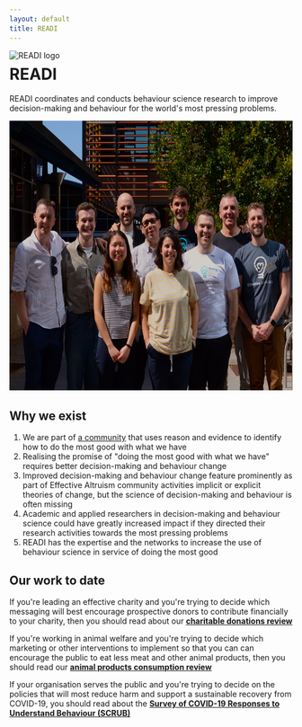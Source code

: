 ```yaml
---
layout: default
title: READI
---
```


<img src="/assets/noun_Target_804778.png" alt="READI logo" title="READI logo" style="width: 100px; float: left; margin: 0;"> 

# READI

READI coordinates and conducts behaviour science research to improve decision-making and behaviour for the world's most pressing problems.

<p align="center">
<img src="/assets/71200510_1708221562643745_6557868032482344960_n%20v4.png" height="480" width="700">
</p>

## Why we exist

1. We are part of [a community](https://www.effectivealtruism.org/) that uses reason and evidence to identify how to do the most good with what we have
2. Realising the promise of "doing the most good with what we have" requires better decision-making and behaviour change
3. Improved decision-making and behaviour change feature prominently as part of Effective Altruism community activities implicit or explicit theories of change, but the science of decision-making and behaviour is often missing
4. Academic and applied researchers in decision-making and behaviour science could have greatly increased impact if they directed their research activities towards the most pressing problems
5. READI has the expertise and the networks to increase the use of behaviour science in service of doing the most good

## Our work to date

If you're leading an effective charity and you're trying to decide which messaging will best encourage prospective donors to contribute financially to your charity, then you should read about our [**charitable donations review**](https://docs.google.com/document/d/1osAwuO1J9L2z3PDGQn6UkFEA-4vs5WV9eJ5hAASnS7o/edit?usp=sharing)

If you're working in animal welfare and you're trying to decide which marketing or other interventions to implement so that you can can encourage the public to eat less meat and other animal products, then you should read our [**animal products consumption review**](https://docs.google.com/document/d/1zqUPNGktRz6emp0WsPmmVjkOitiW7XdWS55YgBTNnp0/edit?usp=sharing)

If your organisation serves the public and you're trying to decide on the policies that will most reduce harm and support a sustainable recovery from COVID-19, you should read about the [**Survey of COVID-19 Responses to Understand Behaviour (SCRUB)**](https://www.scrubcovid19.org/)
